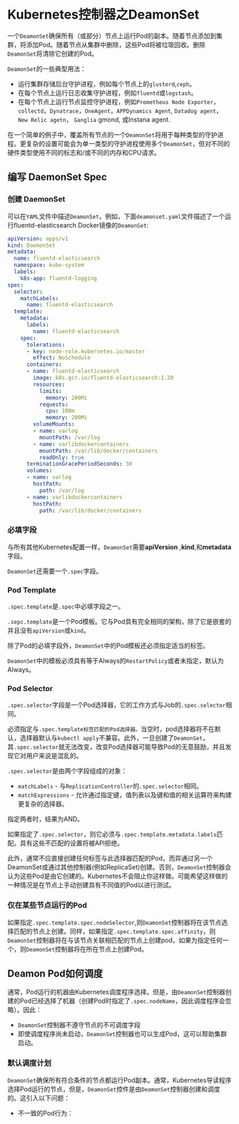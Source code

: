 # Kubernetes控制器之DeamonSet

一个`DeamonSet`确保所有（或部分）节点上运行Pod的副本。随着节点添加到集群，将添加Pod。随着节点从集群中删除，这些Pod将被垃圾回收。删除`DeamonSet`将清除它创建的Pod。

`DeamonSet`的一些典型用法：

- 运行集群存储后台守护进程，例如每个节点上的`glusterd`,`ceph`。
- 在每个节点上运行日志收集守护进程，例如`fluentd`或`logstash`。
- 在每个节点上运行节点监控守护进程，例如`Prometheus Node Exporter`，`collectd`，`Dynatrace`，`OneAgent`，`APPDynamics Agent`, `Datadog agent`， `New Relic agetn`， `Ganglia` gmond, 或Instana agent.



在一个简单的例子中，覆盖所有节点的一个`DeamonSet`将用于每种类型的守护进程。更复杂的设置可能会为单一类型的守护进程使用多个`DeamonSet`，但对不同的硬件类型使用不同的标志和/或不同的内存和CPU请求。

## 编写 DaemonSet Spec

### 创建 DaemonSet

可以在`YAML`文件中描述`DeamonSet`，例如，下面`deamonset.yaml`文件描述了一个运行fluentd-elasticsearch Docker镜像的`DeamonSet`:

```yaml
apiVersion: apps/v1
kind: DaemonSet
metadata:
  name: fluentd-elasticsearch
  namespace: kube-system
  labels:
    k8s-app: fluentd-logging
spec:
  selector:
    matchLabels:
      name: fluentd-elasticsearch
  template:
    metadata:
      labels:
        name: fluentd-elasticsearch
    spec:
      tolerations:
      - key: node-role.kubernetes.io/master
        effect: NoSchedule
      containers:
      - name: fluentd-elasticsearch
        image: k8s.gcr.io/fluentd-elasticsearch:1.20
        resources:
          limits:
            memory: 200Mi
          requests:
            cpu: 100m
            memory: 200Mi
        volumeMounts:
        - name: varlog
          mountPath: /var/log
        - name: varlibdockercontainers
          mountPath: /var/lib/docker/containers
          readOnly: true
      terminationGracePeriodSeconds: 30
      volumes:
      - name: varlog
        hostPath:
          path: /var/log
      - name: varlibdockercontainers
        hostPath:
          path: /var/lib/docker/containers
```

### 必填字段

与所有其他Kubernetes配置一样，`DeamonSet`需要**apiVersion** ,**kind**,和**metadata**字段。

`DeamonSet`还需要一个`.spec`字段。

### Pod Template

`.spec.template`是`.spec`中必填字段之一。

`.sepc.template`是一个Pod模板。它与Pod具有完全相同的架构，除了它是嵌套的并且没有`apiVersion`或`kind`。

除了Pod的必填字段外，`DeamonSet`中的Pod模板还必须指定适当的标签。

`DeamonSet`中的模板必须具有等于Always的`RestartPolicy`或者未指定，默认为Always。

### Pod Selector

`.spec.selector`字段是一个Pod选择器，它的工作方式与Job的`.spec.selector`相同。

必须指定与`.spec.template标签匹配的Pod选择器。`当空时，pod选择器将不在默认，选择器默认与`kubectl apply`不兼容。此外，一旦创建了`DeamonSet`，其`.spec.selector`就无法改变，改变Pod选择器可能导致Pod的无意鼓励，并且发现它对用户来说是混乱的。

`.spec.selector`是由两个字段组成的对象：

- `matchLabels` - 与`ReplicationController`的`.spec.selector`相同。
- `matchExpressions` - 允许通过指定键，值列表以及键和值的相关运算符来构建更复杂的选择器。

指定两者时，结果为AND。

如果指定了`.spec.selector`，则它必须与`.spec.template.metadata.labels`匹配。具有这些不匹配的设置将被API拒绝。

此外，通常不应直接创建任何标签与此选择器匹配的Pod，而异通过另一个DeamonSet或通过其他控制器(例如ReplicaSet)创建。否则，`DeamonSet`控制器会认为这些Pod是由它创建的。Kubernetes不会阻止你这样做。可能希望这样做的一种情况是在节点上手动创建具有不同值的Pod以进行测试。

### 仅在某些节点运行的Pod

如果指定`.spec.template.spec.nodeSelector`,则`DeamonSet`控制器将在该节点选择匹配的节点上创建。同样，如果指定`.spec.template.spec.affinity`，则`DeamonSet`控制器将在与该节点关联相匹配的节点上创建pod，如果为指定任何一个，则`DeamonSet`控制器将在所在节点上创建Pod。

## Deamon Pod如何调度

通常，Pod运行的机器由Kubernetes调度程序选择。但是，由`DeamonSet`控制器创建的Pod已经选择了机器（创建Pod时指定了`.spec.nodeName`，因此调度程序会忽略）。因此：

- `DeamonSet`控制器不遵守节点的不可调度字段
- 即使调度程序尚未启动，`DeamonSet`控制器也可以生成Pod，这可以帮助集群启动。



### 默认调度计划

`DeamonSet`确保所有符合条件的节点都运行Pod副本。通常，Kubernetes导读程序选择Pod运行的节点，但是，`DeamonSet`控件是由`DeamonSet`控制器创建和调度的。这引入以下问题：

- 不一致的Pod行为：